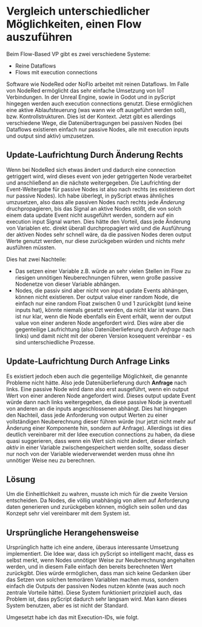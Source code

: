# Vergleich unterschiedlicher Möglichkeiten, einen Flow auszuführen

Beim Flow-Based VP gibt es zwei verschiedene Systeme:

- Reine Dataflows
- Flows mit execution connections

Software wie NodeRed oder NoFlo arbeitet mit reinen Dataflows. Im Falle von NodeRed ermöglicht das sehr einfache Umsetzung von IoT Verbindungen. In der Unreal Engine, sowie in Godot und in pyScript hingegen werden auch execution connections genutzt. Diese ermöglichen eine aktive Ablaufsteuerung (was wann wie oft ausgeführt werden soll), bzw. Kontrollstrukturen. Dies ist der Kontext. Jetzt gibt es allerdings verschiedene Wege, die Datenübertragungen bei passiven Nodes (bei Dataflows existieren einfach nur passive Nodes, alle mit execution inputs und output sind aktiv) umzusetzen.

## Update-Laufrichtung Durch Änderung Rechts

Wenn bei NodeRed sich etwas ändert und dadurch eine connection getriggert wird, wird dieses event von jeder getriggerten Node verarbeitet und anschließend an die nächste weitergegeben. Die Laufrichting der Event-Weitergabe für passive Nodes ist also nach rechts (es existieren dort nur passive Nodes). Ich habe überlegt, in pyScript etwas ähnliches umzusetzen, also dass alle passiven Nodes nach rechts jede _Änderung_ druchpropagieren, bis das Signal an aktive Nodes stößt, die von solch einem data update Event nicht ausgeführt werden, sondern auf ein execution input Signal warten. Dies hätte den Vorteil, dass jede Änderung von Variablen etc. direkt überall durchpropagiert wird und die Ausführung der aktiven Nodes sehr schnell wäre, da die passiven Nodes deren output Werte genutzt werden, nur diese zurückgeben würden und nichts mehr ausführen müssten. 

Dies hat zwei Nachteile:

- Das setzen einer Variable z.B. würde an sehr vielen Stellen im Flow zu riesigen unnötigen Neuberechnungen führen, wenn große passive Nodenetze von dieser Variable abhängen.
- Nodes, die passiv sind aber nicht von input update Events abhängen, können nicht existieren. Der output value einer random Node, die einfach nur eine random Float zwischen 0 und 1 zurückgibt (und keine inputs hat), könnte niemals gesetzt werden, da nicht klar ist wann. Dies ist nur klar, wenn die Node ebenfalls ein Event erhält, wenn der output value von einer anderen Node angefordert wird. Dies wäre aber die gegenteilige Laufrichtung (also Datenüberlieferung durch _Anfrage_ nach links) und damit nicht mit der oberen Version kosequent vereinbar - es sind unterschiedliche Prozesse.

## Update-Laufrichtung Durch Anfrage Links

Es existiert jedoch eben auch die gegenteilige Möglichkeit, die genannte Probleme nicht hätte. Also jede Datenüberlieferung durch **Anfrage** nach links. Eine passive Node wird dann also erst ausgeführt, wenn ein output Wert von einer anderen Node angefordert wird. Dieses output update Event würde dann nach links weitergegeben, da diese passive Node ja eventuell von anderen an die inputs angeschlossenen abhängt. Dies hat hingegen den Nachteil, dass jede Anforderung von output Werten zu einer vollständigen Neuberechnung dieser führen würde (nur jetzt nicht mehr auf Änderung einer Komponente hin, sondern auf Anfrage). Allerdings ist dies deutlich vereinbarer mit der Idee execution connections zu haben, da diese quasi suggerieren, dass wenn ein Wert sich nicht ändert, dieser einfach _aktiv_ in einer Variable zwischengespeichert werden sollte, sodass dieser nur noch von der Variable wiederverwendet werden muss ohne ihn unnötiger Weise neu zu berechnen.

## Lösung

Um die Einheitlichkeit zu wahren, musste ich mich für die zweite Version entscheiden. Da Nodes, die völlig unabhängig von allem auf Anforderung daten generieren und zurückgeben können, möglich sein sollen und das Konzept sehr viel vereinbarer mit dem System ist.

## Ursprüngliche Herangehensweise

Ursprünglich hatte ich eine andere, überaus interessante Umsetzung implementiert. Die Idee war, dass ich pyScript so intelligent macht, dass es selbst merkt, wenn Nodes unnötiger Weise zur Neuberechnung angehalten werden, und in diesem Falle einfach den bereits berechneten Wert zurückgibt. Dies würde ermöglichen, dass man sich keine Gedanken über das Setzen von solchen temorären Variablen machen muss, sondern einfach die Outputs der passiven Nodes nutzen könnte (was auch noch zentrale Vorteile hätte). Diese System funktioniert prinzipiell auch, das Problem ist, dass pyScript dadurch sehr langsam wird. Man kann dieses System benutzen, aber es ist nicht der Standard.

Umgesetzt habe ich das mit Execution-IDs, wie folgt.